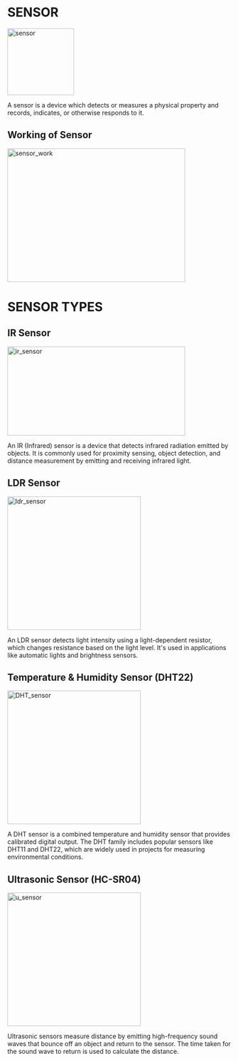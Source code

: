 # SENSOR

<img src="https://cdn-icons-png.flaticon.com/128/9134/9134511.png" alt="sensor" width="150" height="150">

A sensor is a device which detects or measures a physical property and records, indicates, or otherwise responds to it.

## Working of Sensor

<img src="https://github.com/user-attachments/assets/822e218a-aadd-4b17-af14-d595856d9917" alt="sensor_work" width="400" height="300">

# SENSOR TYPES

## IR Sensor

<img src="https://github.com/user-attachments/assets/53681241-dc04-43be-a287-cb94e7af477f" alt="ir_sensor" width="400" height="200">

An IR (Infrared) sensor is a device that detects infrared radiation emitted by objects. It is commonly used for proximity sensing, object detection, and distance measurement by emitting and receiving infrared light.

## LDR Sensor

<img src="https://miragegrove.com/cdn/shop/files/DSC_0177_5a6c750a-3de9-4689-a76b-bfdf30a21c01_1024x1024.jpg?v=1714518760" alt="ldr_sensor" width="300" height="300">

An LDR sensor detects light intensity using a light-dependent resistor, which changes resistance based on the light level. It's used in applications like automatic lights and brightness sensors.

## Temperature & Humidity Sensor (DHT22)

<img src="https://robu.in/wp-content/uploads/2017/06/AM2302-DHT22-Digital-Temperature-and-Humidity-Sensor-Module-2.jpg" alt="DHT_sensor" width="300" height="300">

A DHT sensor is a combined temperature and humidity sensor that provides calibrated digital output. The DHT family includes popular sensors like DHT11 and DHT22, which are widely used in projects for measuring environmental conditions.

## Ultrasonic Sensor (HC-SR04)

<img src="https://t3.ftcdn.net/jpg/04/91/09/84/360_F_491098431_PJ1Ey8DgShjxEdJNDGTPFb26WbdVYHb6.jpg" alt="u_sensor" width="300" height="300">

Ultrasonic sensors measure distance by emitting high-frequency sound waves that bounce off an object and return to the sensor. The time taken for the sound wave to return is used to calculate the distance.
